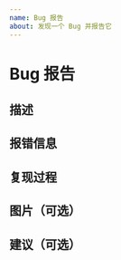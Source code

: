 ```yaml
---
name: Bug 报告
about: 发现一个 Bug 并报告它
---
```


# Bug 报告

## 描述

<!-- 你发现的 bug 是什么？你用的程序版本是什么？ -->


## 报错信息

<!-- 这个 bug 发生时，程序说了什么？ -->


## 复现过程

<!-- 怎么样才能顺利看到这个 bug？ -->


## 图片（可选）

<!-- 你成功抓拍到 bug 了吗？ -->


## 建议（可选）

<!-- 怎么阻止 bug？ -->


